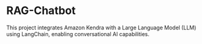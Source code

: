 # RAG-Chatbot
This project integrates Amazon Kendra with a Large Language Model (LLM) using LangChain, enabling conversational AI capabilities.
